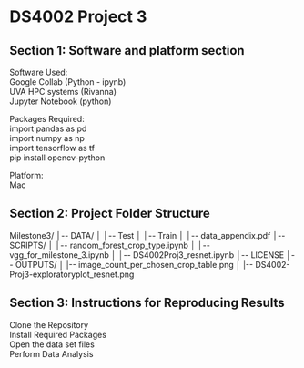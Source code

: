 # DS4002 Project 3

## Section 1: Software and platform section
Software Used: <br>
Google Collab (Python - ipynb) <br>
UVA HPC systems (Rivanna)  <br>
Jupyter Notebook (python)  <br>

Packages Required:<br>
import pandas as pd<br>
import numpy as np<br>
import tensorflow as tf<br>
pip install opencv-python

Platform:<br>
Mac 

## Section 2: Project Folder Structure<br>
Milestone3/
│-- DATA/
│   │-- Test
│   │-- Train
│   │-- data_appendix.pdf
│-- SCRIPTS/
│   │-- random_forest_crop_type.ipynb
│   │-- vgg_for_milestone_3.ipynb
│   │-- DS4002Proj3_resnet.ipynb
│-- LICENSE
│-- OUTPUTS/
│   |-- image_count_per_chosen_crop_table.png
│   |-- DS4002-Proj3-exploratoryplot_resnet.png

## Section 3: Instructions for Reproducing Results<br>
Clone the Repository<br>
Install Required Packages<br>
Open the data set files <br>
Perform Data Analysis<br>

